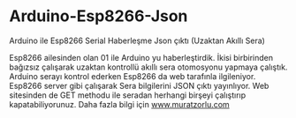 # Arduino-Esp8266-Json
Arduino ile Esp8266 Serial Haberleşme Json çıktı (Uzaktan Akıllı Sera)

Esp8266 ailesinden olan 01 ile Arduino yu haberleştirdik.
İkisi birbirinden bağızsız çalışarak uzaktan kontrollü akıllı sera otomosyonu yapmaya çalıştık.
Arduino serayı kontrol ederken Esp8266 da web tarafınla ilgileniyor.
Esp8266 server gibi çalışarak Sera bilgilerini JSON çıktı yayınlıyor. 
Web sitesinden de GET methodu ile seradan herhangi birşeyi çalıştırıp kapatabiliyorunuz.
Daha fazla bilgi için www.muratzorlu.com
